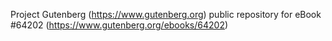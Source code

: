 Project Gutenberg (https://www.gutenberg.org) public repository for
eBook #64202 (https://www.gutenberg.org/ebooks/64202)
